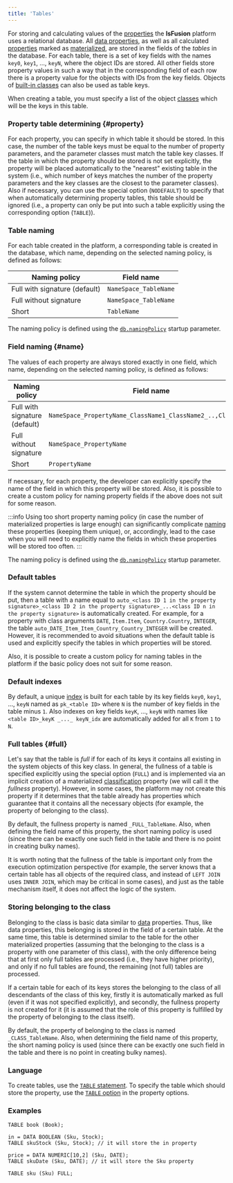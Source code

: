 ```yaml
---
title: 'Tables'
---
```


For storing and calculating values of the [properties](Properties.md) the **lsFusion** platform uses a relational database. All [data properties](Data_properties_DATA_.md), as well as all calculated [properties](Properties.md) marked as [materialized](Materializations.md), are stored in the fields of the *tables* in the database. For each table, there is a set of key fields with the names `key0`, `key1`, ..., `keyN`, where the object IDs are stored. All other fields store property values in such a way that in the corresponding field of each row there is a property value for the objects with IDs from the key fields. Objects of [built-in classes](Built-in_classes.md) can also be used as table keys.

When creating a table, you must specify a list of the object [classes](Classes.md) which will be the keys in this table.

### Property table determining {#property}

For each property, you can specify in which table it should be stored. In this case, the number of the table keys must be equal to the number of property parameters, and the parameter classes must match the table key classes. If the table in which the property should be stored is not set explicitly, the property will be placed automatically to the "nearest" existing table in the system (i.e., which number of keys matches the number of the property parameters and the key classes are the closest to the parameter classes). Also if necessary, you can use the special option (`NODEFAULT`) to specify that when automatically determining property tables, this table should be ignored (i.e., a property can only be put into such a table explicitly using the corresponding option (`TABLE`)).

### Table naming

For each table created in the platform, a corresponding table is created in the database, which name, depending on the selected naming policy, is defined as follows:

| Naming policy                 | Field name            |
| ----------------------------- | --------------------- |
| Full with signature (default) | `NameSpace_TableName` |
| Full without signature        | `NameSpace_TableName` |
| Short                         | `TableName`           |

The naming policy is defined using the [`db.namingPolicy`](Launch_parameters.md#namingpolicy-broken) startup parameter.

### Field naming {#name}

The values of each property are always stored exactly in one field, which name, depending on the selected naming policy, is defined as follows:

| Naming policy                 | Field name                                                   |
| ----------------------------- | ------------------------------------------------------------ |
| Full with signature (default) | `NameSpace_PropertyName_ClassName1_ClassName2_..,ClassNameN` |
| Full without signature        | `NameSpace_PropertyName`                                     |
| Short                         | `PropertyName`                                               |

If necessary, for each property, the developer can explicitly specify the name of the field in which this property will be stored. Also, it is possible to create a custom policy for naming property fields if the above does not suit for some reason.


:::info
Using too short property naming policy (in case the number of materialized properties is large enough) can significantly complicate [naming](Naming.md) these properties (keeping them unique), or, accordingly, lead to the case when you will need to explicitly name the fields in which these properties will be stored too often.
:::

The naming policy is defined using the [`db.namingPolicy`](Launch_parameters.md#namingpolicy-broken) startup parameter.

### Default tables

If the system cannot determine the table in which the property should be put, then a table with a name equal to `auto_<class ID 1 in the property signature>_<class ID 2 in the property signature>_...<class ID n in the property signature>` is automatically created. For example, for a property with class arguments `DATE`, `Item.Item`, `Country.Country`, `INTEGER`, the table `auto_DATE_Item_Item_Country_Country_INTEGER` will be created. However, it is recommended to avoid situations when the default table is used and explicitly specify the tables in which properties will be stored.

Also, it is possible to create a custom policy for naming tables in the platform if the basic policy does not suit for some reason.

### Default indexes

By default, a unique [index](Indexes.md) is built for each table by its key fields `key0`, `key1`, ..., `keyN` named as `pk_<table ID>` where `N` is the number of key fields in the table minus `1`. Also indexes on key fields `keyK`, ..., `keyN` with names like `<table ID>_keyK _..._ keyN_idx` are automatically added for all `K` from `1` to `N`.

### Full tables {#full}

Let's say that the table is *full* if for each of its keys it contains all existing in the system objects of this key class. In general, the fullness of a table is specified explicitly using the special option (`FULL`) and is implemented via an implicit creation of a materialized [classification](Classification_IS_AS_.md) property (we will call it the *fullness* property). However, in some cases, the platform may not create this property if it determines that the table already has properties which guarantee that it contains all the necessary objects (for example, the property of belonging to the class).

By default, the fullness property is named `_FULL_TableName`. Also, when defining the field name of this property, the short naming policy is used (since there can be exactly one such field in the table and there is no point in creating bulky names).

It is worth noting that the fullness of the table is important only from the execution optimization perspective (for example, the server knows that a certain table has all objects of the required class, and instead of `LEFT JOIN` uses `INNER JOIN`, which may be critical in some cases), and just as the table mechanism itself, it does not affect the logic of the system.

### Storing belonging to the class

Belonging to the class is basic data similar to [data](Data_properties_DATA_.md) properties. Thus, like data properties, this belonging is stored in the field of a certain table. At the same time, this table is determined similar to the table for the other materialized properties (assuming that the belonging to the class is a property with one parameter of this class), with the only difference being that at first only full tables are processed (i.e., they have higher priority), and only if no full tables are found, the remaining (not full) tables are processed.

If a certain table for each of its keys stores the belonging to the class of all descendants of the class of this key, firstly it is automatically marked as full (even if it was not specified explicitly), and secondly, the fullness property is not created for it (it is assumed that the role of this property is fulfilled by the property of belonging to the class itself).

By default, the property of belonging to the class is named `_CLASS_TableName`. Also, when determining the field name of this property, the short naming policy is used (since there can be exactly one such field in the table and there is no point in creating bulky names).

### Language

To create tables, use the [`TABLE` statement](TABLE_instruction.md). To specify the table which should store the property, use the [`TABLE` option](Property_options.md) in the property options.

### Examples

```lsf
TABLE book (Book);

in = DATA BOOLEAN (Sku, Stock);
TABLE skuStock (Sku, Stock); // it will store the in property

price = DATA NUMERIC[10,2] (Sku, DATE);
TABLE skuDate (Sku, DATE); // it will store the Sku property

TABLE sku (Sku) FULL;
```
